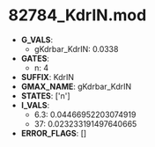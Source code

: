 # 82784_KdrIN.mod

- **G_VALS**:
  - gKdrbar_KdrIN: 0.0338
- **GATES**:
  - n: 4
- **SUFFIX**: KdrIN
- **GMAX_NAME**: gKdrbar_KdrIN
- **STATES**: ['n']
- **I_VALS**:
  - 6.3: 0.04466952203074919
  - 37: 0.023233191497640665
- **ERROR_FLAGS**: []
